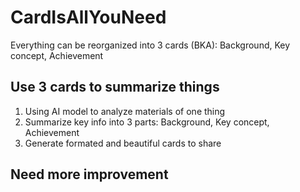 # CardIsAllYouNeed
Everything can be reorganized into 3 cards (BKA): Background, Key concept, Achievement

## Use 3 cards to summarize things
1. Using AI model to analyze materials of one thing
2. Summarize key info into 3 parts:  Background, Key concept, Achievement
3. Generate formated and beautiful cards to share

## Need more improvement
